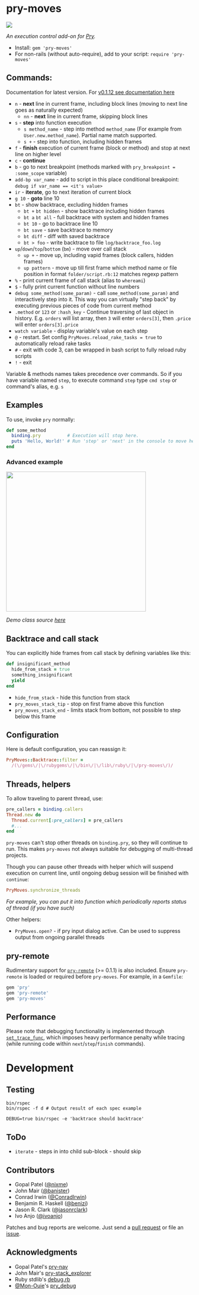 # pry-moves

![](https://ruby-gem-downloads-badge.herokuapp.com/pry-moves?type=total)

_An execution control add-on for [Pry][pry]._

* Install: `gem 'pry-moves'`
* For non-rails (without auto-require), add to your script: `require 'pry-moves'`

## Commands:

Documentation for latest version. For [v0.1.12 see documentation here](https://github.com/garmoshka-mo/pry-moves/tree/v0.1.12#commands)

* `n` - **next** line in current frame, including block lines (moving to next line goes as naturally expected)
  * `nn` - **next** line in current frame, skipping block lines
* `s` - **step** into function execution
  * `s method_name` - step into method `method_name` (For example from `User.new.method_name`). Partial name match supported.
  * `s +` - step into function, including hidden frames
* `f` - **finish** execution of current frame (block or method) and stop at next line on higher level
* `c` - **continue**
* `b` - go to next breakpoint (methods marked with `pry_breakpoint = :some_scope` variable)
* `add-bp var_name` - add to script in this place conditional breakpoint: `debug if var_name == <it's value>`
* `ir` - **iterate**, go to next iteration of current block
* `g 10` - **goto** line 10
* `bt` - show backtrace, excluding hidden frames
  * `bt +` `bt hidden` - show backtrace including hidden frames
  * `bt a` `bt all` - full backtrace with system and hidden frames
  * `bt 10` - go to backtrace line 10
  * `bt save` - save backtrace to memory
  * `bt diff` - diff with saved backtrace
  * `bt > foo` - write backtrace to file `log/backtrace_foo.log`
* `up`/`down`/`top`/`bottom` (`bm`) - move over call stack
  * `up +` - move up, including vapid frames (block callers, hidden frames)
  * `up pattern` - move up till first frame which method name or file position in format `folder/script.rb:12` matches regexp pattern
* `%` - print current frame of call stack (alias to `whereami`)
* `$` - fully print current function without line numbers
* `debug some_method(some_param)` - call `some_method(some_param)` and interactively step into it. This way you can virtually "step back" by executing previous pieces of code from current method
* `.method` or `123` or `:hash_key` - Continue traversing of last object in history. E.g. `orders` will list array, then `3` will enter `orders[3]`, then `.price` will enter `orders[3].price`
* `watch variable` - display variable's value on each step
* `@` - restart. Set config `PryMoves.reload_rake_tasks = true` to automatically reload rake tasks
* `#` - exit with code 3, can be wrapped in bash script to fully reload ruby scripts
* `!` - exit

Variable & methods names takes precedence over commands. 
So if you have variable named `step`, to execute command `step` type `cmd step` or command's alias, e.g. `s` 

## Examples

To use, invoke `pry` normally:

```ruby
def some_method
  binding.pry          # Execution will stop here.
  puts 'Hello, World!' # Run 'step' or 'next' in the console to move here.
end
```

### Advanced example

<img src="https://user-images.githubusercontent.com/2452269/27320748-37afe7de-55a0-11e7-8b8f-ae05bcb02f37.jpg" width="377">

_Demo class source [here](https://github.com/garmoshka-mo/pry-moves/issues/1)_

## Backtrace and call stack

You can explicitly hide frames from call stack by defining variables like this:

```ruby
def insignificant_method
  hide_from_stack = true
  something_insignificant
  yield
end
```

* `hide_from_stack` - hide this function from stack
* `pry_moves_stack_tip` -  stop on first frame above this function  
* `pry_moves_stack_end` - limits stack from bottom, not possible to step below this frame  

## Configuration

Here is default configuration, you can reassign it:

```ruby
PryMoves::Backtrace::filter =
  /(\/gems\/|\/rubygems\/|\/bin\/|\/lib\/ruby\/|\/pry-moves\/)/
```

## Threads, helpers

To allow traveling to parent thread, use:

```ruby
pre_callers = binding.callers
Thread.new do
  Thread.current[:pre_callers] = pre_callers
  #...
end
```

`pry-moves` can't stop other threads on `binding.pry`, so they will continue to run.
This makes `pry-moves` not always suitable for debugging of multi-thread projects.

Though you can pause other threads with helper which will suspend execution on current line,
until ongoing debug session will be finished with `continue`:

```ruby
PryMoves.synchronize_threads
```

_For example, you can put it into function which periodically reports status of thread (if you have such)_

Other helpers:
* `PryMoves.open?` - if pry input dialog active. Can be used to suppress output from ongoing parallel threads 

## pry-remote

Rudimentary support for [`pry-remote`][pry-remote] (>= 0.1.1) is also included.
Ensure `pry-remote` is loaded or required before `pry-moves`. For example, in a
`Gemfile`:

```ruby
gem 'pry'
gem 'pry-remote'
gem 'pry-moves'
```

## Performance

Please note that debugging functionality is implemented through
[`set_trace_func`][set_trace_func], which imposes heavy performance penalty while tracing
(while running code within `next`/`step`/`finish` commands).

# Development

## Testing

```
bin/rspec
bin/rspec -f d # Output result of each spec example

DEBUG=true bin/rspec -e 'backtrace should backtrace'
```

## ToDo

* `iterate` - steps in into child sub-block - should skip

## Contributors

* Gopal Patel ([@nixme](https://github.com/nixme))
* John Mair ([@banister](https://github.com/banister))
* Conrad Irwin ([@ConradIrwin](https://github.com/ConradIrwin))
* Benjamin R. Haskell ([@benizi](https://github.com/benizi))
* Jason R. Clark ([@jasonrclark](https://github.com/jasonrclark))
* Ivo Anjo ([@ivoanjo](https://github.com/ivoanjo))

Patches and bug reports are welcome. Just send a [pull request][pullrequests] or
file an [issue][issues]. 

## Acknowledgments

* Gopal Patel's [pry-nav](https://github.com/nixme/pry-nav)
* John Mair's [pry-stack_explorer](https://github.com/pry/pry-stack_explorer)
* Ruby stdlib's [debug.rb][debug.rb]
* [@Mon-Ouie][Mon-Ouie]'s [pry_debug][pry_debug]

[pry]:            http://pryrepl.org/
[pry-remote]:     https://github.com/Mon-Ouie/pry-remote
[set_trace_func]: http://www.ruby-doc.org/core-1.9.3/Kernel.html#method-i-set_trace_func
[pullrequests]:   https://github.com/garmoshka-mo/pry-moves/pulls
[issues]:         https://github.com/garmoshka-mo/pry-moves/issues
[changelog]:      https://github.com/garmoshka-mo/pry-moves/blob/master/CHANGELOG.md
[debug.rb]:       https://github.com/ruby/ruby/blob/trunk/lib/debug.rb
[Mon-Ouie]:       https://github.com/Mon-Ouie
[pry_debug]:      https://github.com/Mon-Ouie/pry_debug
[pry-byebug]:     https://github.com/deivid-rodriguez/pry-byebug

